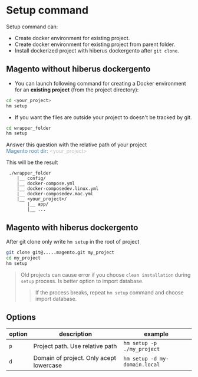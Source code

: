 # Setup command

Setup command can:
* Create docker environment for existing project.
* Create docker environment for existing project from parent folder.
* Install dockerized project with hiberus dockergento after `git clone`.

## Magento without hiberus dockergento
* You can launch following command for creating a Docker environment for an **existing project** (from the project directory):
```bash
cd <your_project>
hm setup
```
* If you want the files are outside your project to doesn't be tracked by git.
```bash
cd wrapper_folder
hm setup
``` 
Answer this question with the relative path of your project
<br>
<span style="color: steelblue;" >Magento root dir:  </span> <span style="color: #c0c0c0" ><your_project></span>

This will be the result
```
 ./wrapper_folder
    |__ config/
    |__ docker-compose.yml
    |__ docker-composedev.linux.yml
    |__ docker-composedev.mac.yml
    |__ <your_project>/
        |__ app/
        |__ ...
```
## Magento with hiberus dockergento
After git clone only write `hm setup` in the root of project
```bash
git clone git@.....magento.git my_project
cd my_project
hm setup
```

> Old projects can cause error if you choose `clean installation` during `setup` process. Is better option to import database.
>>If the process breaks, repeat `hm setup` command and choose import database.

## Options


| option | description                                                 | example                       |
| ------ |-------------------------------------------------------------|-------------------------------|
| `p`    | Project path. Use relative path                             | `hm setup -p ./my_project`    |
| `d`    | Domain of project. Only acept lowercase                     | `hm setup -d my-domain.local` |